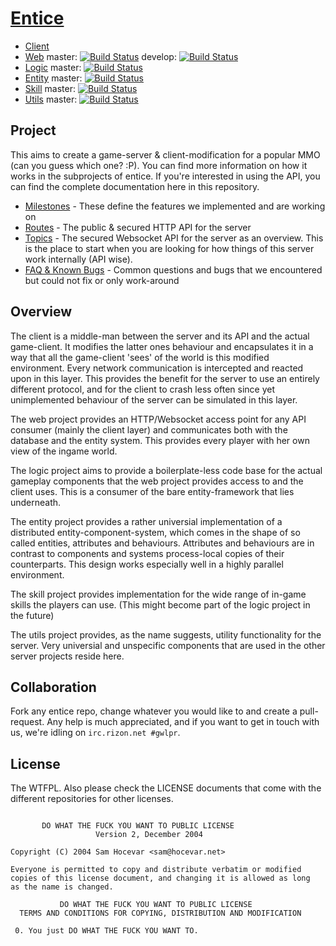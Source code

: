 # [Entice](http://to.entice.so)


* [Client](https://github.com/entice/client)
* [Web](https://github.com/entice/web) master: [![Build Status](https://travis-ci.org/entice/web.svg?branch=master)](https://travis-ci.org/entice/web) develop: [![Build Status](https://travis-ci.org/entice/web.svg?branch=develop)](https://travis-ci.org/entice/web)
* [Logic](https://github.com/entice/logic) master: [![Build Status](https://travis-ci.org/entice/logic.svg?branch=master)](https://travis-ci.org/entice/logic)
* [Entity](https://github.com/entice/entity) master: [![Build Status](https://travis-ci.org/entice/entity.svg?branch=master)](https://travis-ci.org/entice/entity)
* [Skill](https://github.com/entice/skill) master: [![Build Status](https://travis-ci.org/entice/skill.svg?branch=master)](https://travis-ci.org/entice/skill)
* [Utils](https://github.com/entice/utils) master: [![Build Status](https://travis-ci.org/entice/utils.svg?branch=master)](https://travis-ci.org/entice/utils)


## Project


This aims to create a game-server & client-modification for a popular MMO (can you guess which one? :P).
You can find more information on how it works in the subprojects of entice. If you're interested in using the API, you
can find the complete documentation here in this repository.

* [Milestones](https://github.com/entice/entice/blob/master/milestones.md) - These define the features we implemented and are working on
* [Routes](https://github.com/entice/entice/blob/master/routes.md) - The public & secured HTTP API for the server
* [Topics](https://github.com/entice/entice/blob/master/topics.md) - The secured Websocket API for the server as an overview. This is the place to start when you are looking for how things of this server work internally (API wise).
* [FAQ & Known Bugs](https://github.com/entice/entice/blob/master/faq.md) - Common questions and bugs that we encountered but could not fix or only work-around



## Overview


The client is a middle-man between the server and its API and the actual game-client. It modifies the latter ones
behaviour and encapsulates it in a way that all the game-client 'sees' of the world is this modified environment.
Every network communication is intercepted and reacted upon in this layer. This provides the benefit for the server
to use an entirely different protocol, and for the client to crash less often since yet unimplemented behaviour
of the server can be simulated in this layer.

The web project provides an HTTP/Websocket access point for any API consumer (mainly the client layer) and communicates
both with the database and the entity system. This provides every player with her own view of the ingame world.

The logic project aims to provide a boilerplate-less code base for the actual gameplay components that the web
project provides access to and the client uses. This is a consumer of the bare entity-framework that lies underneath.

The entity project provides a rather universial implementation of a distributed entity-component-system, which comes in
the shape of so called entities, attributes and behaviours. Attributes and behaviours are in contrast to components and
systems process-local copies of their counterparts. This design works especially well in a highly parallel environment.

The skill project provides implementation for the wide range of in-game skills the players can use. (This might
become part of the logic project in the future)

The utils project provides, as the name suggests, utility functionality for the server. Very universial and
unspecific components that are used in the other server projects reside here.


## Collaboration


Fork any entice repo, change whatever you would like to and create a pull-request. Any help is much appreciated,
and if you want to get in touch with us, we're idling on `irc.rizon.net #gwlpr`.


## License


The WTFPL. Also please check the LICENSE documents that come with the different repositories for other licenses.

```

       DO WHAT THE FUCK YOU WANT TO PUBLIC LICENSE
                   Version 2, December 2004

Copyright (C) 2004 Sam Hocevar <sam@hocevar.net>

Everyone is permitted to copy and distribute verbatim or modified
copies of this license document, and changing it is allowed as long
as the name is changed.

           DO WHAT THE FUCK YOU WANT TO PUBLIC LICENSE
  TERMS AND CONDITIONS FOR COPYING, DISTRIBUTION AND MODIFICATION

 0. You just DO WHAT THE FUCK YOU WANT TO.


```
